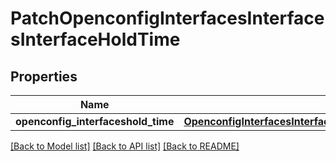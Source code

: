 # PatchOpenconfigInterfacesInterfacesInterfaceHoldTime

## Properties
Name | Type | Description | Notes
------------ | ------------- | ------------- | -------------
**openconfig_interfaceshold_time** | [**OpenconfigInterfacesInterfacesOpenconfiginterfacesinterfacesHoldtime**](OpenconfigInterfacesInterfacesOpenconfiginterfacesinterfacesHoldtime.md) |  | [optional] 

[[Back to Model list]](../README.md#documentation-for-models) [[Back to API list]](../README.md#documentation-for-api-endpoints) [[Back to README]](../README.md)


